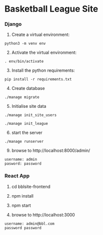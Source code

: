 # Basketball League Site

### Django

1. Create a virtual environment:

```
python3 -m venv env
```

2. Activate the virtual environment:

```
. env/bin/activate
```

3. Install the python requirements:

```
pip install -r requirements.txt
```

4. Create database

```
./manage migrate
```

5. Initialise site data

```
./manage init_site_users

./manage init_league
```

6. start the server

```
./manage runserver
```

9. browse to http://localhost:8000/admin/

```
username: admin
pasword: password
```



### React App

1. cd bblsite-frontend

2. npm install

3. npm start

4. browse to http://localhost:3000

```
username: admin@bbl.com
password password
```
